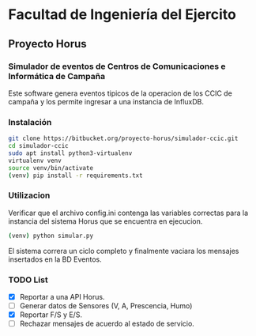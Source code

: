 # Facultad de Ingeniería del Ejercito

## Proyecto Horus

### Simulador de eventos de Centros de Comunicaciones e Informática de Campaña

Este software genera eventos tipicos de la operacion de los CCIC de campaña y los permite ingresar a una instancia de
InfluxDB.

### Instalación

```bash
git clone https://bitbucket.org/proyecto-horus/simulador-ccic.git
cd simulador-ccic
sudo apt install python3-virtualenv
virtualenv venv
source venv/bin/activate
(venv) pip install -r requirements.txt
```
### Utilizacion
Verificar que el archivo config.ini contenga las variables correctas para la instancia del sistema Horus que se encuentra en ejecucion.
```bash
(venv) python simular.py
```
El sistema correra un ciclo completo y finalmente vaciara los mensajes insertados en la BD Eventos.


### TODO List

- [X] Reportar a una API Horus.
- [ ] Generar datos de Sensores (V, A, Prescencia, Humo)
- [X] Reportar F/S y E/S.
- [ ] Rechazar mensajes de acuerdo al estado de servicio.